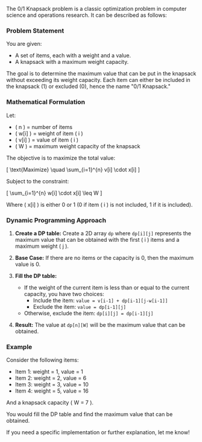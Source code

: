 The 0/1 Knapsack problem is a classic optimization problem in computer science and operations research. It can be described as follows:

### Problem Statement
You are given:

- A set of items, each with a weight and a value.
- A knapsack with a maximum weight capacity.

The goal is to determine the maximum value that can be put in the knapsack without exceeding its weight capacity. Each item can either be included in the knapsack (1) or excluded (0), hence the name "0/1 Knapsack."

### Mathematical Formulation

Let:
- \( n \) = number of items
- \( w[i] \) = weight of item \( i \)
- \( v[i] \) = value of item \( i \)
- \( W \) = maximum weight capacity of the knapsack

The objective is to maximize the total value:

\[
\text{Maximize} \quad \sum_{i=1}^{n} v[i] \cdot x[i]
\]

Subject to the constraint:

\[
\sum_{i=1}^{n} w[i] \cdot x[i] \leq W
\]

Where \( x[i] \) is either 0 or 1 (0 if item \( i \) is not included, 1 if it is included).

### Dynamic Programming Approach

1. **Create a DP table:** Create a 2D array `dp` where `dp[i][j]` represents the maximum value that can be obtained with the first \( i \) items and a maximum weight \( j \).

2. **Base Case:** If there are no items or the capacity is 0, then the maximum value is 0.

3. **Fill the DP table:**
   - If the weight of the current item is less than or equal to the current capacity, you have two choices:
     - Include the item: `value = v[i-1] + dp[i-1][j-w[i-1]]`
     - Exclude the item: `value = dp[i-1][j]`
   - Otherwise, exclude the item: `dp[i][j] = dp[i-1][j]`

4. **Result:** The value at `dp[n][W]` will be the maximum value that can be obtained.

### Example

Consider the following items:

- Item 1: weight = 1, value = 1
- Item 2: weight = 2, value = 6
- Item 3: weight = 3, value = 10
- Item 4: weight = 5, value = 16

And a knapsack capacity \( W = 7 \).

You would fill the DP table and find the maximum value that can be obtained.

If you need a specific implementation or further explanation, let me know!